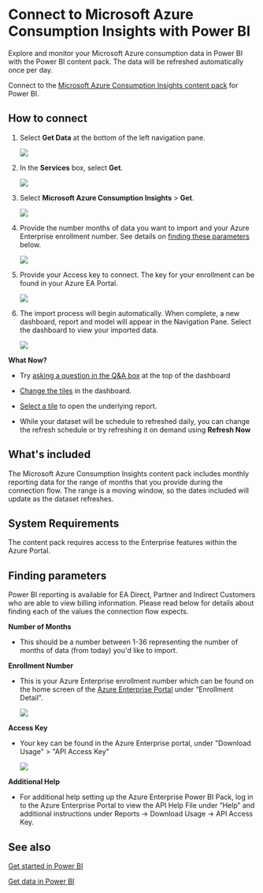 <properties 
   pageTitle="Connect to Microsoft Azure Consumption Insights with Power BI"
   description="Microsoft Azure Consumption Insights for Power BI"
   services="powerbi" 
   documentationCenter="" 
   authors="joeshoukry" 
   manager="erikre" 
   backup="maggies"
   editor=""
   tags=""
   qualityFocus="no"
   qualityDate=""/>
 
<tags
   ms.service="powerbi"
   ms.devlang="NA"
   ms.topic="article"
   ms.tgt_pltfrm="NA"
   ms.workload="powerbi"
   ms.date="10/16/2017"
   ms.author="yshoukry"/>
   
# Connect to Microsoft Azure Consumption Insights with Power BI

Explore and monitor your Microsoft Azure consumption data in Power BI with the Power BI content pack. The data will be refreshed automatically once per day.

Connect to the [Microsoft Azure Consumption Insights content pack](https://app.powerbi.com/getdata/services/azureconsumption) for Power BI.

## How to connect

1. Select **Get Data** at the bottom of the left navigation pane.

	![](media/powerbi-content-pack-azure-consumption-insights/getdata.png)

2.  In the **Services** box, select **Get**.

	![](media/powerbi-content-pack-azure-consumption-insights/services.png)

3.  Select **Microsoft Azure Consumption Insights** \> **Get**. 

	![](media/powerbi-content-pack-azure-consumption-insights/mazureconsumption.png)

4. Provide the number months of data you want to import and your Azure Enterprise enrollment number. See details on [finding these parameters](#FindingParams) below.

    ![](media/powerbi-content-pack-azure-consumption-insights/azureconsumptionparams.png)

5. Provide your Access key to connect. The key for your enrollment can be found in your Azure EA Portal. 

	![](media/powerbi-content-pack-azure-consumption-insights/msazureconsumptioncreds.png)

6.  The import process will begin automatically. When complete, a new dashboard, report and model will appear in the Navigation Pane. Select the dashboard to view your imported data.

	![](media/powerbi-content-pack-azure-consumption-insights/msazureconsumptiondashboard.png)


**What Now?**

- Try [asking a question in the Q&A box](powerbi-service-q-and-a.md) at the top of the dashboard

- [Change the tiles](powerbi-service-edit-a-tile-in-a-dashboard.md) in the dashboard.

- [Select a tile](powerbi-service-dashboard-tiles.md) to open the underlying report.

- While your dataset will be schedule to refreshed daily, you can change the refresh schedule or try refreshing it on demand using **Refresh Now**


## What's included

The Microsoft Azure Consumption Insights content pack includes monthly reporting data for the range of months that you provide during the connection flow. The range is a moving window, so the dates included will update as the dataset refreshes.

## System Requirements

The content pack requires access to the Enterprise features within the Azure Portal. 

<a name="FindingParams"></a>
## Finding parameters

Power BI reporting is available for EA Direct, Partner and Indirect Customers who are able to view billing information. Please read below for details about finding each of the values the connection flow expects.

**Number of Months**

- This should be a number between 1-36 representing the number of months of data (from today) you'd like to import.

**Enrollment Number**

- This is your Azure Enterprise enrollment number which can be found on the home screen of the [Azure Enterprise Portal](https://ea.azure.com/) under “Enrollment Detail”.

	![](media/powerbi-content-pack-azure-consumption-insights/params2.png)

**Access Key**

- Your key can be found in the Azure Enterprise portal, under "Download Usage" > "API Access Key"

	![](media/powerbi-content-pack-azure-consumption-insights/creds2.png)

**Additional Help**

- For additional help setting up the Azure Enterprise Power BI Pack, log in to the Azure Enterprise Portal to view the API Help File under “Help” and additional instructions under Reports -> Download Usage -> API Access Key. 

## See also

[Get started in Power BI](powerbi-service-get-started.md)

[Get data in Power BI](powerbi-service-get-data.md)


